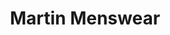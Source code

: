---
address: Oosteinde 11
title: Martin Menswear
city: Hardenberg
zip: 7772 CA
country: Netherlands
lat: 52.575632
lng: 6.6208
phone: 0523-272706
email: martin@martinmenswear.nl
url: 
---